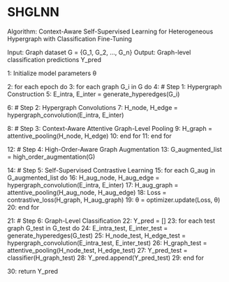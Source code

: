 # SHGLNN
Algorithm: Context-Aware Self-Supervised Learning for Heterogeneous Hypergraph with Classification Fine-Tuning

Input: Graph dataset G = {G_1, G_2, ..., G_n}
Output: Graph-level classification predictions Y_pred

1: Initialize model parameters θ

2: for each epoch do
3:     for each graph G_i in G do
4:         # Step 1: Hypergraph Construction
5:         E_intra, E_inter = generate_hyperedges(G_i)
        
6:         # Step 2: Hypergraph Convolutions
7:         H_node, H_edge = hypergraph_convolution(E_intra, E_inter)
        
8:         # Step 3: Context-Aware Attentive Graph-Level Pooling
9:         H_graph = attentive_pooling(H_node, H_edge)
10:    end for
11: end for

12: # Step 4: High-Order-Aware Graph Augmentation
13: G_augmented_list = high_order_augmentation(G)

14: # Step 5: Self-Supervised Contrastive Learning
15: for each G_aug in G_augmented_list do
16:    H_aug_node, H_aug_edge = hypergraph_convolution(E_intra, E_inter)
17:    H_aug_graph = attentive_pooling(H_aug_node, H_aug_edge)
18:    Loss = contrastive_loss(H_graph, H_aug_graph)
19:    θ = optimizer.update(Loss, θ)
20: end for

21: # Step 6: Graph-Level Classification
22: Y_pred = []
23: for each test graph G_test in G_test do
24:    E_intra_test, E_inter_test = generate_hyperedges(G_test)
25:    H_node_test, H_edge_test = hypergraph_convolution(E_intra_test, E_inter_test)
26:    H_graph_test = attentive_pooling(H_node_test, H_edge_test)
27:    Y_pred_test = classifier(H_graph_test)
28:    Y_pred.append(Y_pred_test)
29: end for

30: return Y_pred
